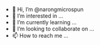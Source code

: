 - 👋 Hi, I’m @narongmicrospun
- 👀 I’m interested in ...
- 🌱 I’m currently learning ...
- 💞️ I’m looking to collaborate on ...
- 📫 How to reach me ...

<!---
narongmicrospun/narongmicrospun is a ✨ special ✨ repository because its `README.md` (this file) appears on your GitHub profile.
You can click the Preview link to take a look at your changes.
--->
